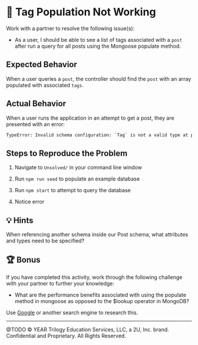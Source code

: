 # 🐛 Tag Population Not Working

Work with a partner to resolve the following issue(s):

* As a user, I should be able to see a list of tags associated with a `post` after run a query for all posts using the Mongoose populate method.

## Expected Behavior

When a user queries a `post`, the controller should find the `post` with an array populated with associated `tags`.

## Actual Behavior

When a user runs the application in an attempt to get a post, they are presented with an error:

```sh
TypeError: Invalid schema configuration: `Tag` is not a valid type at path `ref`
```
## Steps to Reproduce the Problem

1. Navigate to `Unsolved/` in your command line window

2. Run `npm run seed` to populate an example database

3. Run `npm start` to attempt to query the database

4. Notice error

## 💡 Hints

When referencing another schema inside our Post schema, what attributes and types need to be specified?  

## 🏆 Bonus

If you have completed this activity, work through the following challenge with your partner to further your knowledge:

* What are the performance benefits associated with using the populate method in mongoose as opposed to the $lookup operator in MongoDB? 

Use [Google](https://www.google.com) or another search engine to research this.

---
@TODO © YEAR Trilogy Education Services, LLC, a 2U, Inc. brand. Confidential and Proprietary. All Rights Reserved.
